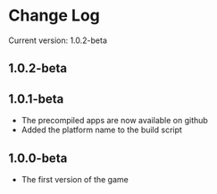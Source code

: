 # Change Log
Current version: 1.0.2-beta

## 1.0.2-beta


## 1.0.1-beta
- The precompiled apps are now available on github
- Added the platform name to the build script

## 1.0.0-beta
- The first version of the game